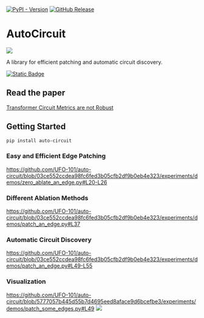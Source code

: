 [![PyPI - Version](https://img.shields.io/pypi/v/auto-circuit?logo=pypi&logoColor=white)](https://pypi.org/project/auto-circuit/)
[![GitHub Release](https://img.shields.io/github/v/release/UFO-101/auto-circuit?logo=github&logoColor=white)](https://github.com/UFO-101/auto-circuit/releases)
# AutoCircuit
![](docs/assets/Edge_Patching_Rounded.png)

A library for efficient patching and automatic circuit discovery.

[![Static Badge](https://img.shields.io/badge/Read%20the%20Docs-414A82?style=for-the-badge&logo=Google%20Docs&logoColor=white&labelColor=CB5AD9)](https://UFO-101.github.io/auto-circuit)

## Read the paper
[Transformer Circuit Metrics are not Robust](https://arxiv.org/abs/2407.08734)

## Getting Started

```bash
pip install auto-circuit
```

### Easy and Efficient Edge Patching
https://github.com/UFO-101/auto-circuit/blob/03ce552ccdea98fc6fed3b05cfb2df9b0eb4e323/experiments/demos/zero_ablate_an_edge.py#L20-L26

### Different Ablation Methods
https://github.com/UFO-101/auto-circuit/blob/03ce552ccdea98fc6fed3b05cfb2df9b0eb4e323/experiments/demos/patch_an_edge.py#L37

### Automatic Circuit Discovery
https://github.com/UFO-101/auto-circuit/blob/03ce552ccdea98fc6fed3b05cfb2df9b0eb4e323/experiments/demos/patch_an_edge.py#L49-L55

### Visualization
https://github.com/UFO-101/auto-circuit/blob/5777057b445d55b7d4695eed8aface9d6bcefbe3/experiments/demos/patch_some_edges.py#L49
![](docs/assets/Small_Circuit_Viz.png)
